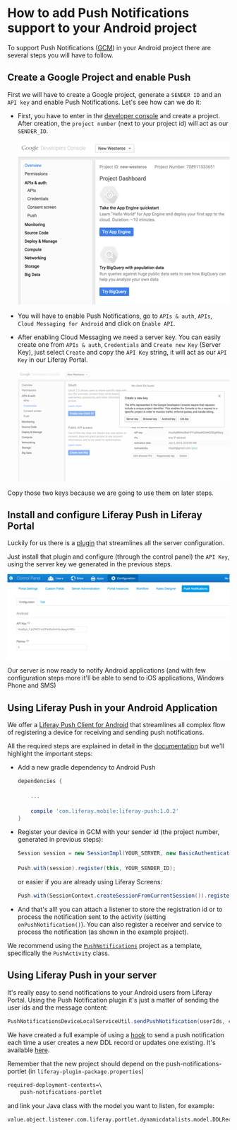 # How to add Push Notifications support to your Android project

To support Push Notifications ([GCM](https://developers.google.com/cloud-messaging/)) in your Android project there are several steps you will have to follow.

## Create a Google Project and enable Push

First we will have to create a Google project, generate a `SENDER ID` and an `API key` and enable Push Notifications. Let's see how can we do it:

* First, you have to enter in the [developer console](https://console.developers.google.com/) and create a project. After creation, the `project number` (next to your project id) will act as our `SENDER_ID`. 

	![An example app with the project number](project_number.png)

* You will have to enable Push Notifications, go to `APIs & auth`, `APIs`, `Cloud Messaging for Android` and click on `Enable API`.
* After enabling Cloud Messaging we need a server key. You can easily create one from `APIs & auth`, `Credentials` and `Create new Key` (Server Key), just select `Create` and copy the `API Key` string, it will act as our `API Key` in our Liferay Portal.

	![Creating a server key](server_key.png)

Copy those two keys because we are going to use them on later steps.

## Install and configure Liferay Push in Liferay Portal

Luckily for us there is a [plugin](http://www.liferay.com/es/marketplace/-/mp/application/48439053) that streamlines all the server configuration.

Just install that plugin and configure (through the control panel) the `API Key`, using the server key we generated in the previous steps.

![Configure the server key](push_portlet.png)

Our server is now ready to notify Android applications (and with few configuration steps more it'll be able to send to iOS applications, Windows Phone and SMS)

## Using Liferay Push in your Android Application

We offer a [Liferay Push Client for Android](https://github.com/brunofarache/liferay-push-android) that streamlines all complex flow of registering a device for receiving and sending push notifications.

All the required steps are explained in detail in the [documentation](https://github.com/brunofarache/liferay-push-android) but we'll highlight the important steps:

* Add a new gradle dependency to Android Push

	```groovy
	dependencies {
	
		...
		
		compile 'com.liferay.mobile:liferay-push:1.0.2'
	}
	```
	
* Register your device in GCM with your sender id (the project number, generated in previous steps):

	```java
	Session session = new SessionImpl(YOUR_SERVER, new BasicAuthentication(YOUR_USER, YOUR_PASSWORD));
	
	Push.with(session).register(this, YOUR_SENDER_ID);
	```
	
	or easier if you are already using Liferay Screens:
	
	```java
	Push.with(SessionContext.createSessionFromCurrentSession()).register(this, YOUR_SENDER_ID);
	```

* And that's all! you can attach a listener to store the registration id or to process the notification sent to the activity (setting `onPushNotification()`). You can also register a receiver and service to process the notification (as shown in the example project).

We recommend using the [`PushNotifications`](https://github.com/liferay/liferay-screens/tree/master/android/samples) project as a template, specifically the `PushActivity` class.

## Using Liferay Push in your server

It's really easy to send notifications to your Android users from Liferay Portal. Using the Push Notification plugin it's just a matter of sending the user ids and the message content:

```java
PushNotificationsDeviceLocalServiceUtil.sendPushNotification(userIds, content);
```

We have created a full example of using a [hook](https://www.liferay.com/es/documentation/liferay-portal/6.2/development/-/ai/customize-and-extend-functionality-hooks-liferay-portal-6-2-dev-guide-en) to send a push notification each time a user creates a new DDL record or updates one existing. It's available [here](https://github.com/nhpatt/push-with-ddl-hook).

Remember that the new project should depend on the push-notifications-portlet (in `liferay-plugin-package.properties`)

```xml
required-deployment-contexts=\
    push-notifications-portlet
```

and link your Java class with the model you want to listen, for example:

```xml
value.object.listener.com.liferay.portlet.dynamicdatalists.model.DDLRecord=com.liferay.push.hooks.DDLRecordModelListener
```
